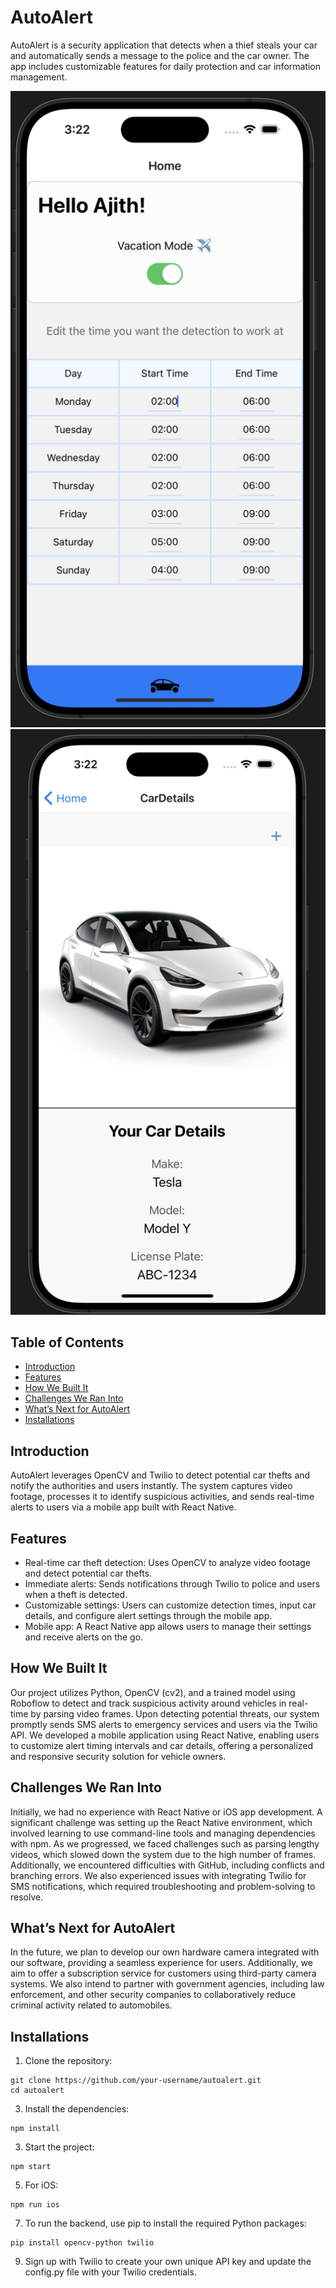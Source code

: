 AutoAlert
=====

AutoAlert is a security application that detects when a thief steals your car and automatically sends a message to the police and the car owner. The app includes customizable features for daily protection and car information management.

![Car Details](Frontend/Assets/GreetingPage.png)
![Home Screen](Frontend/Assets/CarInfoPage.png)
## Table of Contents

- [Introduction](#introduction)
- [Features](#features)
- [How We Built It](#how-we-built-it)
- [Challenges We Ran Into](#challenges-we-ran-into)
- [What’s Next for AutoAlert](#whats-next-for-autoalert)
- [Installations](#Installations)


  
## Introduction

AutoAlert leverages OpenCV and Twilio to detect potential car thefts and notify the authorities and users instantly. The system captures video footage, processes it to identify suspicious activities, and sends real-time alerts to users via a mobile app built with React Native.

## Features

- Real-time car theft detection: Uses OpenCV to analyze video footage and detect potential car thefts.
- Immediate alerts: Sends notifications through Twilio to police and users when a theft is detected.
- Customizable settings: Users can customize detection times, input car details, and configure alert settings through the mobile app.
- Mobile app: A React Native app allows users to manage their settings and receive alerts on the go.


## How We Built It

Our project utilizes Python, OpenCV (cv2), and a trained model using Roboflow to detect and track suspicious activity around vehicles in real-time by parsing video frames. Upon detecting potential threats, our system promptly sends SMS alerts to emergency services and users via the Twilio API. We developed a mobile application using React Native, enabling users to customize alert timing intervals and car details, offering a personalized and responsive security solution for vehicle owners.

## Challenges We Ran Into

Initially, we had no experience with React Native or iOS app development. A significant challenge was setting up the React Native environment, which involved learning to use command-line tools and managing dependencies with npm. As we progressed, we faced challenges such as parsing lengthy videos, which slowed down the system due to the high number of frames. Additionally, we encountered difficulties with GitHub, including conflicts and branching errors. We also experienced issues with integrating Twilio for SMS notifications, which required troubleshooting and problem-solving to resolve.


## What’s Next for AutoAlert

In the future, we plan to develop our own hardware camera integrated with our software, providing a seamless experience for users. Additionally, we aim to offer a subscription service for customers using third-party camera systems. We also intend to partner with government agencies, including law enforcement, and other security companies to collaboratively reduce criminal activity related to automobiles.

## Installations

1. Clone the repository:
```
git clone https://github.com/your-username/autoalert.git
cd autoalert
```

3.	Install the dependencies:

```
npm install
```

3.	Start the project:
```
npm start
```

5.	For iOS:
```
npm run ios
```

7.	To run the backend, use pip to install the required Python packages:
```
pip install opencv-python twilio
```

9.	Sign up with Twilio to create your own unique API key and update the config.py file with your Twilio credentials.

